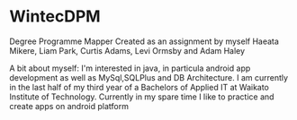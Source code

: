 # WintecDPM
Degree Programme Mapper Created as an assignment by myself Haeata Mikere, Liam Park, Curtis Adams, Levi Ormsby and Adam Haley

A bit about myself: I'm interested in java, in particula android app development as well as MySql,SQLPlus and DB Architecture. 
I am currently in the last half of my third year of a Bachelors of Applied IT at Waikato Institute of Technology.
Currently in my spare time I like to practice and create apps on android platform
